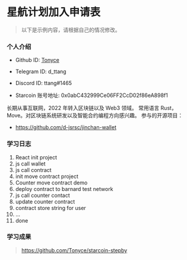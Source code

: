 

# 星航计划加入申请表

> 以下是示例内容，请根据自己的情况修改。

### 个人介绍

* Github ID: [Tonyce](https://github.com/Tonyce)

* Telegram ID: d_ttang

* Discord ID: ttang#1465

* Starcoin 账号地址: 0x0abC432999Ce06FF2CcD02f86eA898f1


长期从事互联网，2022 年转入区块链以及 Web3 领域。
常用语言 Rust，Move。对区块链系统研发以及智能合约编程方向感兴趣。
参与的开源项目：

* https://github.com/d-jsrsc/jinchan-wallet  

### 学习日志

1. React init project
2. js call wallet
3. js call contract
4. init move contract project
5. Counter move contract demo
6. deploy contract to barnard test network
7. js call counter contact
8. update counter contract
9. contract store string for user
10. ...
11. done

### 学习成果

> https://github.com/Tonyce/starcoin-stepby





